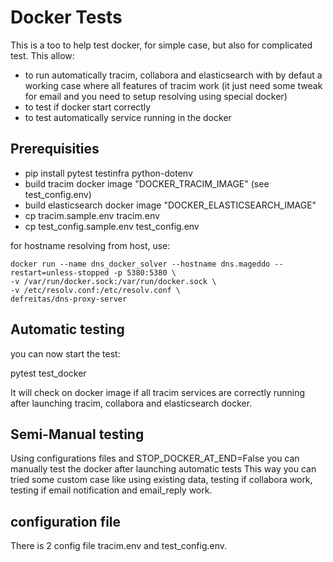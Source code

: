 # Docker Tests

This is a too to help test docker, for simple case, but also for complicated test.
This allow:
- to run automatically tracim, collabora and elasticsearch with by defaut a working case where all features of tracim work (it just need some tweak
for email and you need to setup resolving using special docker)
- to test if docker start correctly
- to test automatically service running in the docker

## Prerequisities

- pip install pytest testinfra python-dotenv
- build tracim docker image "DOCKER_TRACIM_IMAGE" (see test_config.env)
- build elasticsearch docker image "DOCKER_ELASTICSEARCH_IMAGE"
- cp tracim.sample.env tracim.env
- cp test_config.sample.env test_config.env

for hostname resolving from host, use:

```
docker run --name dns_docker_solver --hostname dns.mageddo --restart=unless-stopped -p 5380:5380 \
-v /var/run/docker.sock:/var/run/docker.sock \
-v /etc/resolv.conf:/etc/resolv.conf \
defreitas/dns-proxy-server
```
## Automatic testing

you can now start the test:

pytest test_docker

It will check on docker image if all tracim services are correctly running after launching tracim, collabora and elasticsearch
docker.


## Semi-Manual testing

Using configurations files and STOP_DOCKER_AT_END=False you can manually test the docker after launching automatic tests
This way you can tried some custom case like using existing data, testing if collabora work, testing if email notification
and email_reply work.

## configuration file

There is 2 config file tracim.env and test_config.env.
